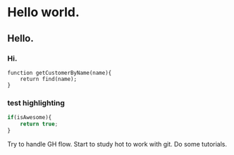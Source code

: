 # Hello world.
## Hello.
### Hi.

    function getCustomerByName(name){
        return find(name);
    }
### test highlighting
```javascript
if(isAwesome){
    return true;
}
``` 
Try to handle GH flow.
Start to study hot to work with git.
Do some tutorials.
